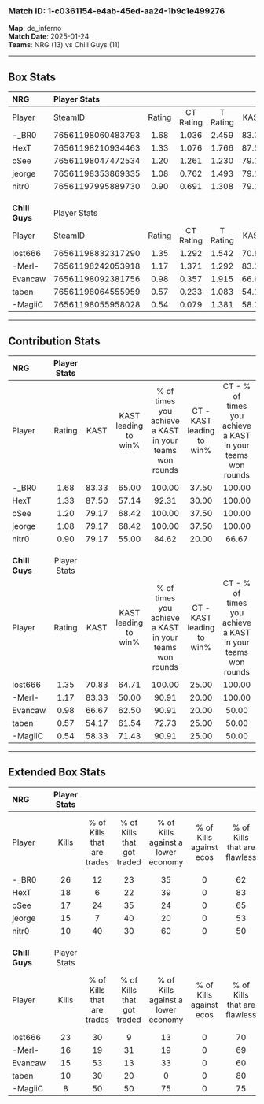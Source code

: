 ### Match ID: 1-c0361154-e4ab-45ed-aa24-1b9c1e499276  
**Map**: de_inferno  
**Match Date**: 2025-01-24  
**Teams**: NRG (13) vs Chill Guys (11)  

---  

## Box Stats  

| **NRG**        | Player Stats      |        |           |          |       |       |       |         |        |      |     |
| :- | :- | :-: | :-: | :-: | :-: | :-: | :-: | :-: | :-: | :-: | :-: |
| Player         | SteamID           | Rating | CT Rating | T Rating | KAST  |  ADR  | Kills | Assists | Deaths | K/D  | HS% |
| -_BR0          | 76561198060483793 |  1.68  |   1.036   |  2.459   | 83.33 | 119.6 |  26   |    6    |   15   | 1.73 | 61  |
| HexT           | 76561198210934463 |  1.33  |   1.076   |  1.766   | 87.50 | 83.5  |  18   |    6    |   14   | 1.29 | 66  |
| oSee           | 76561198047472534 |  1.20  |   1.261   |  1.230   | 79.17 | 77.3  |  17   |    8    |   15   | 1.13 | 41  |
| jeorge         | 76561198353869335 |  1.08  |   0.762   |  1.493   | 79.17 | 71.5  |  15   |    7    |   16   | 0.94 | 46  |
| nitr0          | 76561197995889730 |  0.90  |   0.691   |  1.308   | 79.17 | 47.8  |  10   |    9    |   13   | 0.77 | 40  |
|                |                   |        |           |          |       |       |       |         |        |      |     |
|                |                   |        |           |          |       |       |       |         |        |      |     |
|                |                   |        |           |          |       |       |       |         |        |      |     |
| **Chill Guys** | Player Stats      |        |           |          |       |       |       |         |        |      |     |
| Player         | SteamID           | Rating | CT Rating | T Rating | KAST  |  ADR  | Kills | Assists | Deaths | K/D  | HS% |
| lost666        | 76561198832317290 |  1.35  |   1.292   |  1.542   | 70.83 | 87.1  |  23   |    4    |   16   | 1.44 | 65  |
| -Merl-         | 76561198242053918 |  1.17  |   1.371   |  1.292   | 83.33 | 84.2  |  16   |    8    |   17   | 0.94 | 56  |
| Evancaw        | 76561198092381756 |  0.98  |   0.357   |  1.915   | 66.67 | 80.5  |  15   |    7    |   18   | 0.83 | 53  |
| taben          | 76561198064555959 |  0.57  |   0.233   |  1.083   | 54.17 | 44.7  |  10   |    2    |   18   | 0.56 | 20  |
| -MagiiC        | 76561198055958028 |  0.54  |   0.079   |  1.381   | 58.33 | 47.9  |   8   |    3    |   18   | 0.44 | 50  |
---  

## Contribution Stats  

| **NRG**        | Player Stats |       |                      |                                                        |                           |                                                             |                          |                                                            |
| :- | :-: | :-: | :-: | :-: | :-: | :-: | :-: | :-: |
| Player         |    Rating    | KAST  | KAST leading to win% | % of times you achieve a KAST in your teams won rounds | CT - KAST leading to win% | CT - % of times you achieve a KAST in your teams won rounds | T - KAST leading to win% | T - % of times you achieve a KAST in your teams won rounds |
| -_BR0          |     1.68     | 83.33 |        65.00         |                         100.00                         |           37.50           |                           100.00                            |          83.33           |                           100.00                           |
| HexT           |     1.33     | 87.50 |        57.14         |                         92.31                          |           30.00           |                           100.00                            |          81.82           |                           90.00                            |
| oSee           |     1.20     | 79.17 |        68.42         |                         100.00                         |           37.50           |                           100.00                            |          90.91           |                           100.00                           |
| jeorge         |     1.08     | 79.17 |        68.42         |                         100.00                         |           37.50           |                           100.00                            |          90.91           |                           100.00                           |
| nitr0          |     0.90     | 79.17 |        55.00         |                         84.62                          |           20.00           |                            66.67                            |          90.00           |                           90.00                            |
|                |              |       |                      |                                                        |                           |                                                             |                          |                                                            |
|                |              |       |                      |                                                        |                           |                                                             |                          |                                                            |
|                |              |       |                      |                                                        |                           |                                                             |                          |                                                            |
| **Chill Guys** | Player Stats |       |                      |                                                        |                           |                                                             |                          |                                                            |
| Player         |    Rating    | KAST  | KAST leading to win% | % of times you achieve a KAST in your teams won rounds | CT - KAST leading to win% | CT - % of times you achieve a KAST in your teams won rounds | T - KAST leading to win% | T - % of times you achieve a KAST in your teams won rounds |
| lost666        |     1.35     | 70.83 |        64.71         |                         100.00                         |           25.00           |                           100.00                            |          100.00          |                           100.00                           |
| -Merl-         |     1.17     | 83.33 |        50.00         |                         90.91                          |           20.00           |                           100.00                            |          80.00           |                           88.89                            |
| Evancaw        |     0.98     | 66.67 |        62.50         |                         90.91                          |           20.00           |                            50.00                            |          81.82           |                           100.00                           |
| taben          |     0.57     | 54.17 |        61.54         |                         72.73                          |           25.00           |                            50.00                            |          77.78           |                           77.78                            |
| -MagiiC        |     0.54     | 58.33 |        71.43         |                         90.91                          |           25.00           |                            50.00                            |          90.00           |                           100.00                           |
---  

## Extended Box Stats  

| **NRG**        | Player Stats |                            |                            |                                    |                         |                              |                                 |        |                             |                                     |                          |                               |                            |
| :- | :-: | :-: | :-: | :-: | :-: | :-: | :-: | :-: | :-: | :-: | :-: | :-: | :-: |
| Player         |    Kills     | % of Kills that are trades | % of Kills that got traded | % of Kills against a lower economy | % of Kills against ecos | % of Kills that are flawless | % of Kills that are close duels | Deaths | % of Deaths that get traded | % of Deaths against a lower economy | % of Deaths against ecos | % of Deaths that are flawless | % of Deaths that are close |
| -_BR0          |      26      |             12             |             23             |                 35                 |            0            |              62              |                8                |   15   |             20              |                 27                  |            0             |              67               |             13             |
| HexT           |      18      |             6              |             22             |                 39                 |            0            |              83              |                6                |   14   |             29              |                 14                  |            0             |              57               |             7              |
| oSee           |      17      |             24             |             35             |                 24                 |            0            |              65              |                0                |   15   |             13              |                 20                  |            0             |              80               |             7              |
| jeorge         |      15      |             7              |             40             |                 20                 |            0            |              53              |                7                |   16   |             13              |                 13                  |            0             |              69               |             13             |
| nitr0          |      10      |             40             |             30             |                 60                 |            0            |              50              |                0                |   13   |             23              |                 15                  |            0             |              62               |             8              |
|                |              |                            |                            |                                    |                         |                              |                                 |        |                             |                                     |                          |                               |                            |
|                |              |                            |                            |                                    |                         |                              |                                 |        |                             |                                     |                          |                               |                            |
|                |              |                            |                            |                                    |                         |                              |                                 |        |                             |                                     |                          |                               |                            |
| **Chill Guys** | Player Stats |                            |                            |                                    |                         |                              |                                 |        |                             |                                     |                          |                               |                            |
| Player         |    Kills     | % of Kills that are trades | % of Kills that got traded | % of Kills against a lower economy | % of Kills against ecos | % of Kills that are flawless | % of Kills that are close duels | Deaths | % of Deaths that get traded | % of Deaths against a lower economy | % of Deaths against ecos | % of Deaths that are flawless | % of Deaths that are close |
| lost666        |      23      |             30             |             9              |                 13                 |            0            |              70              |                9                |   16   |             19              |                  6                  |            0             |              63               |             13             |
| -Merl-         |      16      |             19             |             31             |                 19                 |            0            |              69              |               13                |   17   |             41              |                  0                  |            0             |              47               |             12             |
| Evancaw        |      15      |             53             |             13             |                 33                 |            0            |              60              |               13                |   18   |             39              |                  0                  |            0             |              61               |             0              |
| taben          |      10      |             30             |             20             |                 0                  |            0            |              80              |                0                |   18   |             22              |                  6                  |            0             |              94               |             0              |
| -MagiiC        |      8       |             50             |             50             |                 75                 |            0            |              75              |               13                |   18   |             28              |                 17                  |            0             |              56               |             0              |
